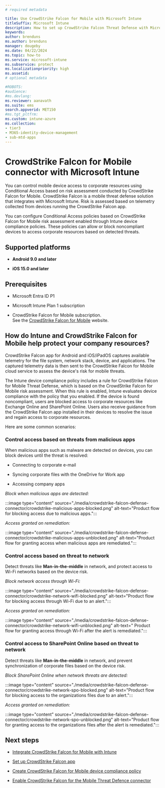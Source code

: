 ```yaml
---
# required metadata

title: Use CrowdStrike Falcon for Mobile with Microsoft Intune
titleSuffix: Microsoft Intune
description: How to set up CrowdStrike Falcon Threat Defense with Microsoft Intune control mobile device access to your corporate resources.
keywords:
author: brenduns
ms.author: brenduns
manager: dougeby
ms.date: 04/22/2024
ms.topic: how-to
ms.service: microsoft-intune
ms.subservice: protect
ms.localizationpriority: high
ms.assetid:
# optional metadata

#ROBOTS:
#audience:
#ms.devlang:
ms.reviewer: aanavath
ms.suite: ems
search.appverid: MET150
#ms.tgt_pltfrm:
ms.custom: intune-azure
ms.collection:
- tier3
- M365-identity-device-management
- sub-mtd-apps
---
```


# CrowdStrike Falcon for Mobile connector with Microsoft Intune

You can control mobile device access to corporate resources using Conditional Access based on risk assessment conducted by CrowdStrike Falcon for Mobile. CrowdStrike Falcon is a mobile threat defense solution that integrates with Microsoft Intune. Risk is assessed based on telemetry collected from devices running the CrowdStrike Falcon app.

You can configure Conditional Access policies based on CrowdStrike Falcon for Mobile risk assessment enabled through Intune device compliance policies. These policies can  allow or block noncompliant devices to access corporate resources based on detected threats.

## Supported platforms

- **Android 9.0 and later**

- **iOS 15.0 and later**

## Prerequisites

- Microsoft Entra ID P1

- Microsoft Intune Plan 1 subscription

- CrowdStrike Falcon for Mobile subscription.  
  See the [CrowdStrike Falcon for Mobile](https://www.crowdstrike.com/products/endpoint-security/falcon-for-mobile/) website.

## How do Intune and CrowdStrike Falcon for Mobile help protect your company resources?

CrowdStrike Falcon app for Android and iOS/iPadOS captures available telemetry for the file system, network stack, device, and applications. The captured telemetry data is then sent to the CrowdStrike Falcon for Mobile cloud service to assess the device's risk for mobile threats.

The Intune device compliance policy includes a rule for CrowdStrike Falcon for Mobile Threat Defense, which is based on the CrowdStrike Falcon for Mobile risk assessment. When this rule is enabled, Intune evaluates device compliance with the policy that you enabled. If the device is found noncompliant, users are blocked access to corporate resources like Exchange Online and SharePoint Online. Users also receive guidance from the CrowdStrike Falcon  app installed in their devices to resolve the issue and regain access to corporate resources.

Here are some common scenarios:

### Control access based on threats from malicious apps

When malicious apps such as malware are detected on devices, you can block devices until the threat is resolved:

- Connecting to corporate e-mail

- Syncing corporate files with the OneDrive for Work app

- Accessing company apps

*Block when malicious apps are detected:*

:::image type="content" source="./media/crowdstrike-falcon-defense-connector/crowdstrike-malicious-apps-blocked.png" alt-text="Product flow for blocking access due to malicious apps.":::

*Access granted on remediation:*

:::image type="content" source="./media/crowdstrike-falcon-defense-connector/crowdstrike-malicious-apps-unblocked.png" alt-text="Product flow for granting access when malicious apps are remediated.":::

### Control access based on threat to network

Detect threats like **Man-in-the-middle** in network, and protect access to Wi-Fi networks based on the device risk.

*Block network access through Wi-Fi:*

:::image type="content" source="./media/crowdstrike-falcon-defense-connector/crowdstrike-network-wifi-blocked.png" alt-text="Product flow for blocking access through Wi-Fi due to an alert.":::

*Access granted on remediation:*

:::image type="content" source="./media/crowdstrike-falcon-defense-connector/crowdstrike-network-wifi-unblocked.png" alt-text=" Product flow for granting access through Wi-Fi after the alert is remediated.":::

### Control access to SharePoint Online based on threat to network

Detect threats like **Man-in-the-middle** in network, and prevent synchronization of corporate files based on the device risk.

*Block SharePoint Online when network threats are detected:*

:::image type="content" source="./media/crowdstrike-falcon-defense-connector/crowdstrike-network-spo-blocked.png" alt-text="Product flow for blocking access to the organizations files due to an alert.":::

*Access granted on remediation:*

:::image type="content" source="./media/crowdstrike-falcon-defense-connector/crowdstrike-network-spo-unblocked.png" alt-text="Product flow for granting access to the organizations files after the alert is remediated.":::

## Next steps

- [Integrate CrowdStrike Falcon for Mobile with Intune](crowdstrike-falcon-mtd-connector-integration.md)

- [Set up CrowdStrike Falcon app](mtd-apps-ios-app-configuration-policy-add-assign.md)

- [Create CrowdStrike Falcon for Mobile device compliance policy](mtd-device-compliance-policy-create.md)

- [Enable CrowdStrike Falcon for the Mobile Threat Defence connector](mtd-connector-enable.md)
